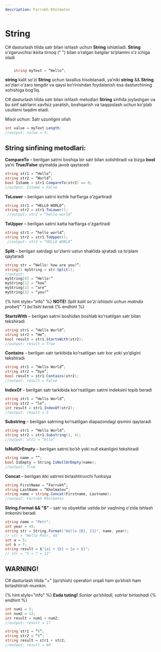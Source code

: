 ```yaml
---
description: Farrukh Kholmatov
---
```


# **String**

C# dasturlash tilida satr bilan ishlash uchun **String** ishlatiladi. **String** o’zgaruvchisi ikkita tirnoq (" ") bilan o’ralgan belgilar to’plamini o’z ichiga oladi

```csharp

	string myText = “Hello”;

```

**string** kalit so’zi **String** uchun taxallus hisoblanadi, ya’niki **string**  &&  **String** so’zlari o’zaro tengdir va qaysi ko’rinishdan foydalanish esa dasturchining xohishiga bog’liq.

C# dasturlash tilida satr bilan ishlash metodlari **String** sinfida joylashgan va bu sinf satrlarni xavfsiz yaratish, boshqarish va taqqoslash uchun ko'plab usullarni taqdim etadi. 

Misol uchun: Satr uzunligini olish
```csharp
int value = myText.Length;
//output: value = 5;
```

## String sinfining metodlari:

**CompareTo** – berilgan satrni boshqa bir satr bilan solishtiradi va bizga **bool**  ya’ni **True/False**  qiymatda javob qaytaradi

```csharp
string str1 = “Hello”;
string str2 = “World”;
bool IsSame = str1.CompareTo(str2) == 0;
//output: IsSame = False
```

**ToLower** – berilgan satrni kichik harflarga o’zgartiradi

```csharp
string str1 = “HELLO WORLD”;
string str2 = str1.ToLower();
 //output: str2 = “hello world”
```

**ToUpper** – berilgan satrni katta harflarga o’zgartiradi

```csharp
string str1 = “hello world”;
string str2 = str1.ToUpper();
 //output: str2 = “HELLO WORLD”
```

**Split** – berilgan satrdagi so’zlarni ustun shaklida ajratadi va to’plam qaytaradi


```csharp
string str = “Hello! how are you?”;
string[] myString = str.Split();
//output: 
myString[0] = “Hello!”
myString[1] = “how”
myString[2] = “are”
myString[3] = “you?”
```
{% hint style="info" %}
**NOTE!**  *Split kalit so’zi ishlashi uchun matnda probel(" ") bo’lishi kerak*
{% endhint %}

**StartsWith** – berilgan satrni boshidan boshlab ko’rsatilgan satr bilan tekshiradi

```csharp
string str1 = “Hello World”;
string str2 = “He”;
bool result = str1.StartsWith(str2);
//output: result = True
```

**Contains** – berilgan satr tarkibida ko’rsatilgan satr bor yoki yo’qligini tekshiradi

```csharp
string str1 = “Hello World”;
string str2 = “bye”;
bool result = str1.Contains(str2);
//output: result = False
```

**IndexOf** – berilgan satr tarkibida kor’rsatilgan satrni indeksini topib beradi

```csharp
string str1 = “Hello World”;
string str2 = “lo”;
int result = str1.IndexOf(str2);
//output: result = 3
```

**Substring** – berilgan satrning ko’rsatilgan diapazondagi qismini qaytaradi

```csharp
string str1 = “Hello World”;
string str2 = str1.Substring(1, 4);
//output: str2 = “ello”
```

**IsNullOrEmpty** – berilgan satrni bo’sh yoki null ekanligini tekshiradi

```csharp
string name = “”;
bool IsEmpty = String.IsNullOrEmpty(name);
//output: True 
```

**Concat** – berilgan ikki satrnni birlashtiruvchi funksiya

```csharp
string FirstName = “Farrukh”;
string LastName = “Kholmatov”;
string name = string.Concat(Firstname, Lastname);
//output: Farrukh Kholmatov
```

**String.Format  &&  "$"** - satr va obyektlar ustida bir vaqtning o’zida ishlash imkonini beradi

```csharp
string name = "Petr";
int year = 45;
string str = String.Format("Hello {0}, {1}", name, year);
// str = "Hello Petr, 45"
int a = 5;
int b = 7;
string result = $"{a} + {b} = {a + b}";
// str = "5 + 7 = 12"
```

## WARNING!
C# dasturlash tilida "+" (qo’shish) operatori orqali ham qo’shish ham birlashtirish mumkin.

{% hint style="info" %}
**Esda tuting!**  *Sonlar qo’shiladi, satrlar birlashadi*
{% endhint %}

```csharp
int num1 = 5;
int num2 = 12;
int result = num1 + num2;
//output: result = 17

string str1 = “6”;
string str2 = “9”;
string result = str1 + str2;
//output: result = 69

```
